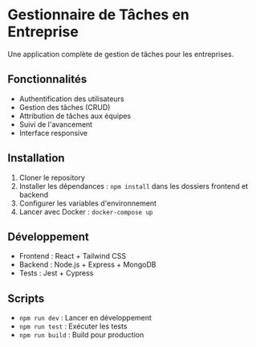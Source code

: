 # Gestionnaire de Tâches en Entreprise

Une application complète de gestion de tâches pour les entreprises.

## Fonctionnalités

- Authentification des utilisateurs
- Gestion des tâches (CRUD)
- Attribution de tâches aux équipes
- Suivi de l'avancement
- Interface responsive

## Installation

1. Cloner le repository
2. Installer les dépendances : `npm install` dans les dossiers frontend et backend
3. Configurer les variables d'environnement
4. Lancer avec Docker : `docker-compose up`

## Développement

- Frontend : React + Tailwind CSS
- Backend : Node.js + Express + MongoDB
- Tests : Jest + Cypress

## Scripts

- `npm run dev` : Lancer en développement
- `npm run test` : Exécuter les tests
- `npm run build` : Build pour production

